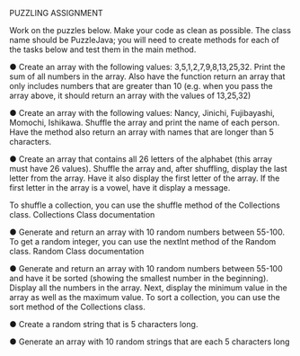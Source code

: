 PUZZLING ASSIGNMENT 

Work on the puzzles below. Make your code as clean as possible. The class name should be PuzzleJava; you will need 
to create methods for each of the tasks below and test them in the main method.

● Create an array with the following values: 3,5,1,2,7,9,8,13,25,32. Print the sum of all numbers in the array.
Also have the function return an array that only includes numbers that are greater than 10 (e.g. when you pass the 
array above, it should return an array with the values of 13,25,32)

● Create an array with the following values: Nancy, Jinichi, Fujibayashi, Momochi, Ishikawa. Shuffle the array and 
print the name of each person. Have the method also return an array with names that are longer than 5 characters.

● Create an array that contains all 26 letters of the alphabet (this array must have 26 values). Shuffle the 
array and, after shuffling, display the last letter from the array. Have it also display the first letter of the array. 
If the first letter in the array is a vowel, have it display a message.

To shuffle a collection, you can use the shuffle method of the Collections class. Collections Class documentation

● Generate and return an array with 10 random numbers between 55-100.
To get a random integer, you can use the nextInt method of the Random class. Random Class documentation

● Generate and return an array with 10 random numbers between 55-100 and have it be sorted (showing the 
smallest number in the beginning). Display all the numbers in the array. Next, display the minimum value in the 
array as well as the maximum value.
To sort a collection, you can use the sort method of the Collections class.

● Create a random string that is 5 characters long.

● Generate an array with 10 random strings that are each 5 characters long
